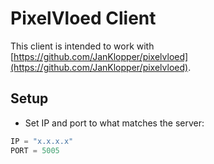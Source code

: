 # PixelVloed Client

This client is intended to work with [https://github.com/JanKlopper/pixelvloed](https://github.com/JanKlopper/pixelvloed).

## Setup
- Set IP and port to what matches the server:
```python
IP = "x.x.x.x"
PORT = 5005
```